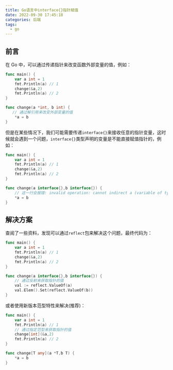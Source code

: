 ```yaml
---
title: Go语言中interface{}指针赋值
date: 2022-09-30 17:45:18
categories: 后端
tags:
  - go
---
```


## 前言

在 Go 中，可以通过传递指针来改变函数外部变量的值，例如：

```go
func main() {
    var a int = 1
    fmt.Println(a) // 1
    change(&a,2)
    fmt.Println(a) // 2
}

func change(a *int, b int) {
   // 通过解引用来改变外部变量的值
    *a = b
}
```

但是在某些情况下，我们可能需要传递`interface{}`来接收任意的指针变量，这时候就会遇到一个问题，`interface{}`类型声明的变量是不能直接赋值指针的，例如：

```go
func main() {
    var a int = 1
    fmt.Println(a) // 1
    change(&a,2)
    fmt.Println(a) // 2
}

func change(a interface{},b interface{}) {
    // 这一行会报错: invalid operation: cannot indirect a (variable of type interface{})
    *a = b
}
```

<!--more-->

## 解决方案

查阅了一些资料，发现可以通过`reflect`包来解决这个问题，最终代码为：

```go
func main() {
    var a int = 1
    fmt.Println(a) // 1
    change(&a,2)
    fmt.Println(a) // 2
}

func change(a interface{},b interface{}) {
    // 通过反射来获取指针的值
    val := reflect.ValueOf(a)
    val.Elem().Set(reflect.ValueOf(b))
}
```

或者使用新版本范型特性来解决(推荐)：

```go
func main() {
    var a int = 1
    fmt.Println(a) // 1
    // 通过指定范型来获取指针的值
    change[int](&a,2)
    fmt.Println(a) // 2
}

func change[T any](a *T,b T) {
    *a = b
}
```

